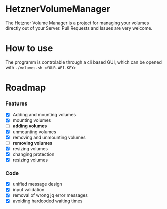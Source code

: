 HetznerVolumeManager
====================

The Hetzner Volume Manager is a project for managing your volumes directly out of your Server.
Pull Requests and Issues are very welcome.

How to use
==========
The programm is controlable through a cli based GUI, which can be opened with ``./volumes.sh <YOUR-API-KEY>``


Roadmap
=======
### Features
- [x] Adding and mounting volumes
- [x] mounting volumes
- [ ] **adding volumes**
- [x] unmounting volumes
- [x] removing and unmounting volumes
- [ ] **removing volumes**
- [x] resizing volumes
- [x] changing protection
- [x] resizing volumes

### Code
- [x] unified message design
- [x] input validation
- [x] removal of wrong jq error messages
- [x] avoiding hardcoded waiting times
